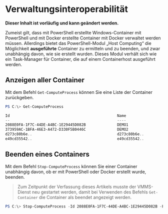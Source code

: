 



# Verwaltungsinteroperabilität

**Dieser Inhalt ist vorläufig und kann geändert werden.**

Zumeist gilt, dass mit PowerShell erstellte Windows-Container mit PowerShell und mit Docker erstellte Container mit Docker verwaltet werden müssen. Allerdings bietet das PowerShell-Modul „Host Computing“ die Möglichkeit **ausgeführte** Container zu ermitteln und zu beenden, und zwar unabhängig davon, wie sie erstellt wurden. Dieses Modul verhält sich wie ein Task-Manager für Container, die auf einem Containerhost ausgeführt werden.

## Anzeigen aller Container

Mit dem Befehl `Get-ComputeProcess` können Sie eine Liste der Container zurückgeben.

```powershell
PS C:\> Get-ComputeProcess

Id                                                Name                                      Owner       Type
--                                                ----                                      -----       ----
2088E0FA-1F7C-44DE-A4BC-1E29445D082B              DEMO1                                     VMMS   Container
373959AC-1BFA-46E3-A472-D330F5B0446C              DEMO2                                     VMMS   Container
d273c80b6e..                                      d273c80b6e..                              docker Container
e49cd35542..                                      e49cd35542..                              docker Container
```

## Beenden eines Containers

Mit dem Befehl `Stop-ComputeProcess` können Sie einer Container unabhängig davon, ob er mit PowerShell oder Docker erstellt wurde, beenden.

> Zum Zeitpunkt der Verfassung dieses Artikels musste der VMMS-Dienst neu gestartet werden, damit bei Verwenden des Befehls `Get-Container` die Container als beendet angezeigt werden.

```powershell
PS C:\> Stop-ComputeProcess -Id 2088E0FA-1F7C-44DE-A4BC-1E29445D082B -Force
```






<!--HONumber=Feb16_HO3-->


